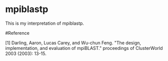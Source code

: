 # mpiblastp
This is my interpretation of mpiblastp.

#Reference

[1] Darling, Aaron, Lucas Carey, and Wu-chun Feng. "The design, implementation, and evaluation of mpiBLAST." proceedings of ClusterWorld 2003 (2003): 13-15.
